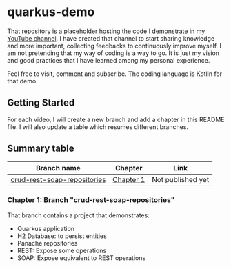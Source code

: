 # quarkus-demo

That repository is a placeholder hosting the code I demonstrate in my [YouTube channel](https://www.youtube.com/user/Jesebmini/videos). I have created that channel to start sharing knowledge and
more important, collecting feedbacks to continuously improve myself. I am not pretending that my way of coding is a way to go. It is just my vision and good practices that I have learned among my
personal experience.

Feel free to visit, comment and subscribe.
The coding language is Kotlin for that demo. 

## Getting Started

For each video, I will create a new branch and add a chapter in this README file. I will also update a table which resumes different branches.

## Summary table

| Branch name                                                                                                                             | Chapter            | Link              |
| -----------                                                                                                                             | -------            | ----              |
| [crud-rest-soap-repositories](https://github.com/sebastien-heilig/quarkus-demo/tree/crud-rest-soap-repositories) | [Chapter 1](#c1)     | Not published yet |


### <a name="c1"></a> Chapter 1: Branch "crud-rest-soap-repositories"

That branch contains a project that demonstrates:
- Quarkus application 
- H2 Database: to persist entities
- Panache repositories
- REST: Expose some operations
- SOAP: Expose equivalent to REST operations
